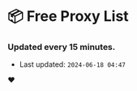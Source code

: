 # :package: Free Proxy List
### Updated every 15 minutes.

- Last updated: `2024-06-18 04:47`

:heart:
